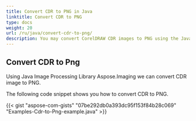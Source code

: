 ```yaml
---
title: Convert CDR to PNG in Java
linktitle: Convert CDR to PNG
type: docs
weight: 20
url: /ru/java/convert-cdr-to-png/
description: You may convert CorelDRAW CDR images to PNG using the Java Image Processing Library.
---
```


## **Convert CDR to Png**
Using Java Image Processing Library Aspose.Imaging we can convert CDR image to PNG.

The following code snippet shows you how to convert CDR to PNG.

{{< gist "aspose-com-gists" "07be292db0a393dc95f153f84b28c069" "Examples-Cdr-to-Png-example.java" >}}
